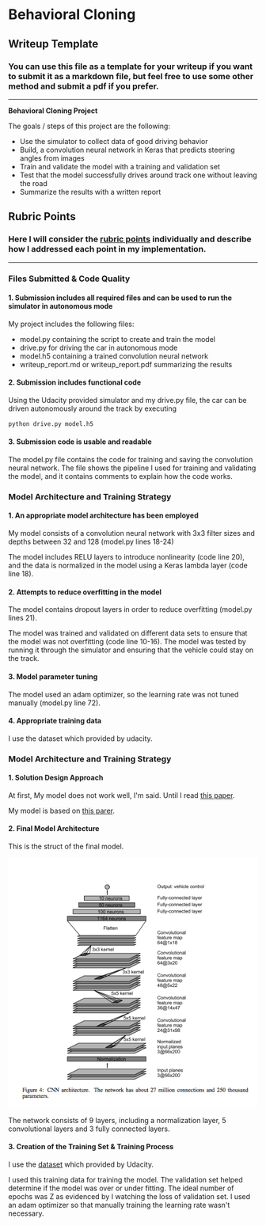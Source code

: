 # **Behavioral Cloning** 

## Writeup Template

### You can use this file as a template for your writeup if you want to submit it as a markdown file, but feel free to use some other method and submit a pdf if you prefer.

---

**Behavioral Cloning Project**

The goals / steps of this project are the following:
* Use the simulator to collect data of good driving behavior
* Build, a convolution neural network in Keras that predicts steering angles from images
* Train and validate the model with a training and validation set
* Test that the model successfully drives around track one without leaving the road
* Summarize the results with a written report


[//]: # "Image References"

[image1]: ./examples/placeholder.png "Model Visualization"
[image2]: ./examples/placeholder.png "Grayscaling"
[image3]: ./examples/placeholder_small.png "Recovery Image"
[image4]: ./examples/placeholder_small.png "Recovery Image"
[image5]: ./examples/placeholder_small.png "Recovery Image"
[image6]: ./examples/placeholder_small.png "Normal Image"
[image7]: ./examples/placeholder_small.png "Flipped Image"

## Rubric Points
### Here I will consider the [rubric points](https://review.udacity.com/#!/rubrics/432/view) individually and describe how I addressed each point in my implementation.  

---
### Files Submitted & Code Quality

#### 1. Submission includes all required files and can be used to run the simulator in autonomous mode

My project includes the following files:
* model.py containing the script to create and train the model
* drive.py for driving the car in autonomous mode
* model.h5 containing a trained convolution neural network 
* writeup_report.md or writeup_report.pdf summarizing the results

#### 2. Submission includes functional code
Using the Udacity provided simulator and my drive.py file, the car can be driven autonomously around the track by executing 
```sh
python drive.py model.h5
```

#### 3. Submission code is usable and readable

The model.py file contains the code for training and saving the convolution neural network. The file shows the pipeline I used for training and validating the model, and it contains comments to explain how the code works.

### Model Architecture and Training Strategy

#### 1. An appropriate model architecture has been employed

My model consists of a convolution neural network with 3x3 filter sizes and depths between 32 and 128 (model.py lines 18-24) 

The model includes RELU layers to introduce nonlinearity (code line 20), and the data is normalized in the model using a Keras lambda layer (code line 18). 

#### 2. Attempts to reduce overfitting in the model

The model contains dropout layers in order to reduce overfitting (model.py lines 21). 

The model was trained and validated on different data sets to ensure that the model was not overfitting (code line 10-16). The model was tested by running it through the simulator and ensuring that the vehicle could stay on the track.

#### 3. Model parameter tuning

The model used an adam optimizer, so the learning rate was not tuned manually (model.py line 72).

#### 4. Appropriate training data

I use the dataset which provided by udacity.

### Model Architecture and Training Strategy

#### 1. Solution Design Approach

At first, My model does not work well, I'm said. Until I read [this paper](https://images.nvidia.com/content/tegra/automotive/images/2016/solutions/pdf/end-to-end-dl-using-px.pdf).

My model is based on [this parer](https://images.nvidia.com/content/tegra/automotive/images/2016/solutions/pdf/end-to-end-dl-using-px.pdf).

#### 2. Final Model Architecture

This is the struct of the final model.

![alt text](picture/model_struct.png)

The network consists of 9 layers, including a normalization layer, 5 convolutional layers and 3 fully connected layers.

#### 3. Creation of the Training Set & Training Process

I use the [dataset](https://d17h27t6h515a5.cloudfront.net/topher/2016/December/584f6edd_data/data.zip) which provided by Udacity.

I used this training data for training the model. The validation set helped determine if the model was over or under fitting. The ideal number of epochs was Z as evidenced by I watching the loss of validation set. I used an adam optimizer so that manually training the learning rate wasn't necessary.
